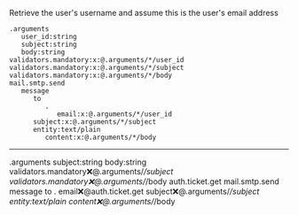 Retrieve the user's username and assume this is the user's email address

```hyperlambda
.arguments
   user_id:string
   subject:string
   body:string
validators.mandatory:x:@.arguments/*/user_id
validators.mandatory:x:@.arguments/*/subject
validators.mandatory:x:@.arguments/*/body
mail.smtp.send
   message
      to
         .
            email:x:@.arguments/*/user_id
      subject:x:@.arguments/*/subject
      entity:text/plain
         content:x:@.arguments/*/body
```
---
.arguments
   subject:string
   body:string
validators.mandatory:x:@.arguments/*/subject
validators.mandatory:x:@.arguments/*/body
auth.ticket.get
mail.smtp.send
   message
      to
         .
            email:x:@auth.ticket.get
      subject:x:@.arguments/*/subject
      entity:text/plain
         content:x:@.arguments/*/body

